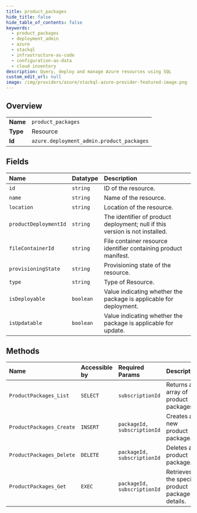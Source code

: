 ```yaml
---
title: product_packages
hide_title: false
hide_table_of_contents: false
keywords:
  - product_packages
  - deployment_admin
  - azure    
  - stackql
  - infrastructure-as-code
  - configuration-as-data
  - cloud inventory
description: Query, deploy and manage Azure resources using SQL
custom_edit_url: null
image: /img/providers/azure/stackql-azure-provider-featured-image.png
---
```

  
    

## Overview
<table><tbody>
<tr><td><b>Name</b></td><td><code>product_packages</code></td></tr>
<tr><td><b>Type</b></td><td>Resource</td></tr>
<tr><td><b>Id</b></td><td><code>azure.deployment_admin.product_packages</code></td></tr>
</tbody></table>

## Fields
| Name | Datatype | Description |
|:-----|:---------|:------------|
| `id` | `string` | ID of the resource. |
| `name` | `string` | Name of the resource. |
| `location` | `string` | Location of the resource. |
| `productDeploymentId` | `string` | The identifier of product deployment; null if this version is not installed. |
| `fileContainerId` | `string` | File container resource identifier containing product manifest. |
| `provisioningState` | `string` | Provisioning state of the resource. |
| `type` | `string` | Type of Resource. |
| `isDeployable` | `boolean` | Value indicating whether the package is applicable for deployment. |
| `isUpdatable` | `boolean` | Value indicating whether the package is applicable for update. |
## Methods
| Name | Accessible by | Required Params | Description |
|:-----|:--------------|:----------------|:------------|
| `ProductPackages_List` | `SELECT` | `subscriptionId` | Returns an array of product packages. |
| `ProductPackages_Create` | `INSERT` | `packageId, subscriptionId` | Creates a new product package. |
| `ProductPackages_Delete` | `DELETE` | `packageId, subscriptionId` | Deletes a product package. |
| `ProductPackages_Get` | `EXEC` | `packageId, subscriptionId` | Retrieves the specific product package details. |
